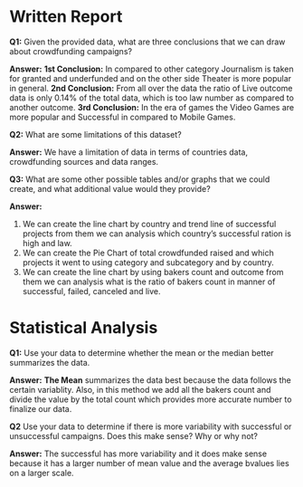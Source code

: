 # Written Report


**Q1:** Given the provided data, what are three conclusions that we can draw about crowdfunding campaigns?

**Answer:**
**1st Conclusion:** In compared to other category Journalism is taken for granted and underfunded and on the other side Theater is more popular in general.
**2nd Conclusion:** From all over the data the ratio of Live outcome data is only 0.14% of the total data, which is too law number as compared to another outcome.
**3rd Conclusion:** In the era of games the Video Games are more popular and Successful in compared to Mobile Games.

**Q2:** What are some limitations of this dataset?

**Answer:** We have a limitation of data in terms of countries data, crowdfunding sources and data ranges.

**Q3:** What are some other possible tables and/or graphs that we could create, and what additional value would they provide?

**Answer:**
1)	We can create the line chart by country and trend line of successful projects from them we can analysis which country’s successful ration is high and law.
2)	We can create the Pie Chart of total crowdfunded raised and which projects it went to using category and subcategory and by country.
3)	We can create the line chart by using bakers count and outcome from them we can analysis what is the ratio of bakers count in manner of successful, failed, canceled and live.

# Statistical Analysis

**Q1:** Use your data to determine whether the mean or the median better summarizes the data. 

**Answer:** **The Mean** summarizes the data best because the data follows the certain variablity. Also, in this method we add all the bakers count and divide the value by the total count which provides more accurate number to finalize our data.


**Q2** Use your data to determine if there is more variability with successful or unsuccessful campaigns. Does this make sense? Why or why not?

**Answer:** The successful has more variability and it does make sense because it has a larger number of mean value and the average bvalues lies on a larger scale.
